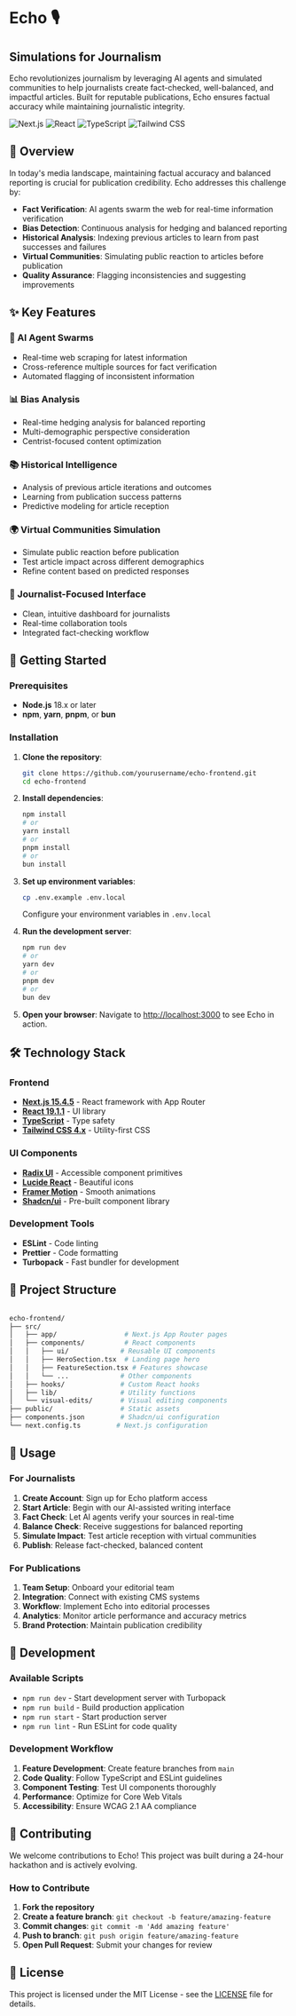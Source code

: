 # Echo 🎙️

## Simulations for Journalism

Echo revolutionizes journalism by leveraging AI agents and simulated communities to help journalists create fact-checked, well-balanced, and impactful articles. Built for reputable publications, Echo ensures factual accuracy while maintaining journalistic integrity.

![Next.js](https://img.shields.io/badge/Next.js-15.4.5-black)
![React](https://img.shields.io/badge/React-19.1.1-blue)
![TypeScript](https://img.shields.io/badge/TypeScript-5.x-blue)
![Tailwind CSS](https://img.shields.io/badge/Tailwind_CSS-4.x-38B2AC)

## 🌟 Overview

In today's media landscape, maintaining factual accuracy and balanced reporting is crucial for publication credibility. Echo addresses this challenge by:

- **Fact Verification**: AI agents swarm the web for real-time information verification
- **Bias Detection**: Continuous analysis for hedging and balanced reporting
- **Historical Analysis**: Indexing previous articles to learn from past successes and failures
- **Virtual Communities**: Simulating public reaction to articles before publication
- **Quality Assurance**: Flagging inconsistencies and suggesting improvements

## ✨ Key Features

### 🤖 AI Agent Swarms

- Real-time web scraping for latest information
- Cross-reference multiple sources for fact verification
- Automated flagging of inconsistent information

### 📊 Bias Analysis

- Real-time hedging analysis for balanced reporting
- Multi-demographic perspective consideration
- Centrist-focused content optimization

### 📚 Historical Intelligence

- Analysis of previous article iterations and outcomes
- Learning from publication success patterns
- Predictive modeling for article reception

### 🌍 Virtual Communities Simulation

- Simulate public reaction before publication
- Test article impact across different demographics
- Refine content based on predicted responses

### 🎯 Journalist-Focused Interface

- Clean, intuitive dashboard for journalists
- Real-time collaboration tools
- Integrated fact-checking workflow

## 🚀 Getting Started

### Prerequisites

- **Node.js** 18.x or later
- **npm**, **yarn**, **pnpm**, or **bun**

### Installation

1. **Clone the repository**:

   ```bash
   git clone https://github.com/yourusername/echo-frontend.git
   cd echo-frontend
   ```

2. **Install dependencies**:

   ```bash
   npm install
   # or
   yarn install
   # or
   pnpm install
   # or
   bun install
   ```

3. **Set up environment variables**:

   ```bash
   cp .env.example .env.local
   ```

   Configure your environment variables in `.env.local`

4. **Run the development server**:

   ```bash
   npm run dev
   # or
   yarn dev
   # or
   pnpm dev
   # or
   bun dev
   ```

5. **Open your browser**:
   Navigate to [http://localhost:3000](http://localhost:3000) to see Echo in action.

## 🛠️ Technology Stack

### Frontend

- **[Next.js 15.4.5](https://nextjs.org/)** - React framework with App Router
- **[React 19.1.1](https://reactjs.org/)** - UI library
- **[TypeScript](https://www.typescriptlang.org/)** - Type safety
- **[Tailwind CSS 4.x](https://tailwindcss.com/)** - Utility-first CSS

### UI Components

- **[Radix UI](https://www.radix-ui.com/)** - Accessible component primitives
- **[Lucide React](https://lucide.dev/)** - Beautiful icons
- **[Framer Motion](https://www.framer.com/motion/)** - Smooth animations
- **[Shadcn/ui](https://ui.shadcn.com/)** - Pre-built component library

### Development Tools

- **ESLint** - Code linting
- **Prettier** - Code formatting
- **Turbopack** - Fast bundler for development

## 📁 Project Structure

```bash

echo-frontend/
├── src/
│   ├── app/                 # Next.js App Router pages
│   ├── components/          # React components
│   │   ├── ui/             # Reusable UI components
│   │   ├── HeroSection.tsx  # Landing page hero
│   │   ├── FeatureSection.tsx # Features showcase
│   │   └── ...             # Other components
│   ├── hooks/              # Custom React hooks
│   ├── lib/                # Utility functions
│   └── visual-edits/       # Visual editing components
├── public/                 # Static assets
├── components.json         # Shadcn/ui configuration
└── next.config.ts         # Next.js configuration

```

## 🎯 Usage

### For Journalists

1. **Create Account**: Sign up for Echo platform access
2. **Start Article**: Begin with our AI-assisted writing interface
3. **Fact Check**: Let AI agents verify your sources in real-time
4. **Balance Check**: Receive suggestions for balanced reporting
5. **Simulate Impact**: Test article reception with virtual communities
6. **Publish**: Release fact-checked, balanced content

### For Publications

1. **Team Setup**: Onboard your editorial team
2. **Integration**: Connect with existing CMS systems
3. **Workflow**: Implement Echo into editorial processes
4. **Analytics**: Monitor article performance and accuracy metrics
5. **Brand Protection**: Maintain publication credibility

## 🔧 Development

### Available Scripts

- `npm run dev` - Start development server with Turbopack
- `npm run build` - Build production application
- `npm run start` - Start production server
- `npm run lint` - Run ESLint for code quality

### Development Workflow

1. **Feature Development**: Create feature branches from `main`
2. **Code Quality**: Follow TypeScript and ESLint guidelines
3. **Component Testing**: Test UI components thoroughly
4. **Performance**: Optimize for Core Web Vitals
5. **Accessibility**: Ensure WCAG 2.1 AA compliance

## 🤝 Contributing

We welcome contributions to Echo! This project was built during a 24-hour hackathon and is actively evolving.

### How to Contribute

1. **Fork the repository**
2. **Create a feature branch**: `git checkout -b feature/amazing-feature`
3. **Commit changes**: `git commit -m 'Add amazing feature'`
4. **Push to branch**: `git push origin feature/amazing-feature`
5. **Open Pull Request**: Submit your changes for review

## 📄 License

This project is licensed under the MIT License - see the [LICENSE](LICENSE) file for details.
